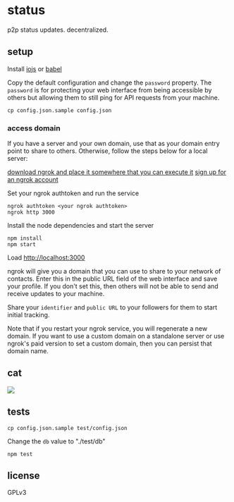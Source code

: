 # status

p2p status updates. decentralized.

## setup

Install [iojs](https://iojs.org) or [babel](https://babeljs.io)

Copy the default configuration and change the `password` property. The `password` is for protecting your web interface from being accessible by others but allowing them to still ping for API requests from your machine.

    cp config.json.sample config.json

### access domain

If you have a server and your own domain, use that as your domain entry point to share to others. Otherwise, follow the steps below for a local server:

[download ngrok and place it somewhere that you can execute it](https://ngrok.com/download)
[sign up for an ngrok account](https://dashboard.ngrok.com/user/signup)

Set your ngrok authtoken and run the service

    ngrok authtoken <your ngrok authtoken>
    ngrok http 3000

Install the node dependencies and start the server

    npm install
    npm start

Load [http://localhost:3000](http://localhost:3000)

ngrok will give you a domain that you can use to share to your network of contacts. Enter this in the public URL field of the web interface and save your profile. If you don't set this, then others will not be able to send and receive updates to your machine.

Share your `identifier` and `public URL` to your followers for them to start initial tracking.

Note that if you restart your ngrok service, you will regenerate a new domain. If you want to use a custom domain on a standalone server or use ngrok's paid version to set a custom domain, then you can persist that domain name.

## cat
![](https://dl.dropboxusercontent.com/u/37968874/gifs/cat-typing-hacking-keyboard-computer.gif)

## tests

    cp config.json.sample test/config.json

Change the `db` value to "./test/db"

    npm test

## license

GPLv3
